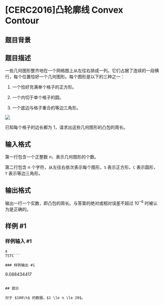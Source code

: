 # [CERC2016]凸轮廓线 Convex Contour

## 题目背景



## 题目描述

一些几何图形整齐地在一个网格图上从左往右排成一列。它们占据了连续的一段横行，每个位置恰好一个几何图形。每个图形是以下的三种之一：


1. 一个恰好充满单个格子的正方形。


2. 一个内切于单个格子的圆。


3. 一个底边与格子重合的等边三角形。


 ![](https://cdn.luogu.com.cn/upload/pic/4685.png) 

已知每个格子的边长都为 $1$，请求出这些几何图形的凸包的周长。

## 输入格式

第一行包含一个正整数 $n$，表示几何图形的个数。

第二行包含 $n$ 个字符，从左往右依次表示每个图形，`S` 表示正方形，`C` 表示圆形，`T` 表示等边三角形。


## 输出格式

输出一行一个实数，即凸包的周长。与答案的绝对或相对误差不超过 $10^{-6}$ 时被认为是正确的。

## 样例 #1

### 样例输入 #1
```
4
TSTC```

### 样例输出 #1

```
9.088434417
```

## 提示

对于 $100\%$ 的数据，$1 \le n \le 20$。

